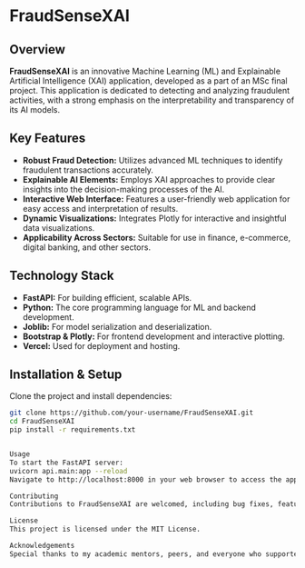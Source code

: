 # FraudSenseXAI

## Overview
**FraudSenseXAI** is an innovative Machine Learning (ML) and Explainable Artificial Intelligence (XAI) application, developed as a part of an MSc final project. This application is dedicated to detecting and analyzing fraudulent activities, with a strong emphasis on the interpretability and transparency of its AI models.

## Key Features
- **Robust Fraud Detection:** Utilizes advanced ML techniques to identify fraudulent transactions accurately.
- **Explainable AI Elements:** Employs XAI approaches to provide clear insights into the decision-making processes of the AI.
- **Interactive Web Interface:** Features a user-friendly web application for easy access and interpretation of results.
- **Dynamic Visualizations:** Integrates Plotly for interactive and insightful data visualizations.
- **Applicability Across Sectors:** Suitable for use in finance, e-commerce, digital banking, and other sectors.

## Technology Stack
- **FastAPI:** For building efficient, scalable APIs.
- **Python:** The core programming language for ML and backend development.
- **Joblib:** For model serialization and deserialization.
- **Bootstrap & Plotly:** For frontend development and interactive plotting.
- **Vercel:** Used for deployment and hosting.

## Installation & Setup
Clone the project and install dependencies:
```bash
git clone https://github.com/your-username/FraudSenseXAI.git
cd FraudSenseXAI
pip install -r requirements.txt


Usage
To start the FastAPI server:
uvicorn api.main:app --reload
Navigate to http://localhost:8000 in your web browser to access the application.

Contributing
Contributions to FraudSenseXAI are welcomed, including bug fixes, feature enhancements, and documentation improvements. Please feel free to submit pull requests or open issues.

License
This project is licensed under the MIT License.

Acknowledgements
Special thanks to my academic mentors, peers, and everyone who supported and guided me throughout the development of this project. Your insights and assistance have been invaluable.
